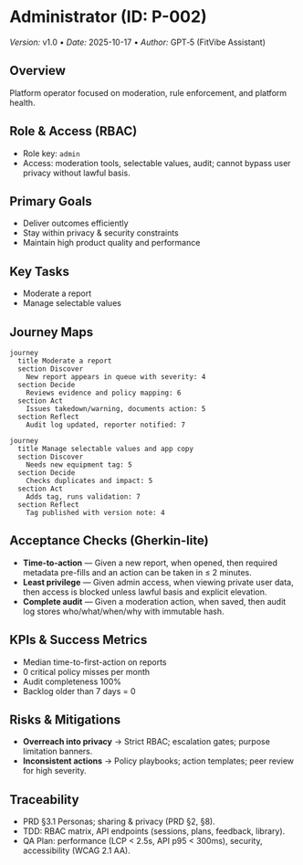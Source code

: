 <!-- File: persona-administrator.md | Purpose: Persona document with journey maps and acceptance checks -->

# Administrator (ID: P-002)

_Version:_ v1.0 • _Date:_ 2025-10-17 • _Author:_ GPT‑5 (FitVibe Assistant)

## Overview

Platform operator focused on moderation, rule enforcement, and platform health.

## Role & Access (RBAC)

- Role key: `admin`
- Access: moderation tools, selectable values, audit; cannot bypass user privacy without lawful basis.

## Primary Goals

- Deliver outcomes efficiently
- Stay within privacy & security constraints
- Maintain high product quality and performance

## Key Tasks

- Moderate a report
- Manage selectable values

## Journey Maps

```mermaid
journey
  title Moderate a report
  section Discover
    New report appears in queue with severity: 4
  section Decide
    Reviews evidence and policy mapping: 6
  section Act
    Issues takedown/warning, documents action: 5
  section Reflect
    Audit log updated, reporter notified: 7
```

```mermaid
journey
  title Manage selectable values and app copy
  section Discover
    Needs new equipment tag: 5
  section Decide
    Checks duplicates and impact: 5
  section Act
    Adds tag, runs validation: 7
  section Reflect
    Tag published with version note: 4
```

## Acceptance Checks (Gherkin-lite)

- **Time-to-action** — Given a new report, when opened, then required metadata pre-fills and an action can be taken in ≤ 2 minutes.
- **Least privilege** — Given admin access, when viewing private user data, then access is blocked unless lawful basis and explicit elevation.
- **Complete audit** — Given a moderation action, when saved, then audit log stores who/what/when/why with immutable hash.

## KPIs & Success Metrics

- Median time-to-first-action on reports
- 0 critical policy misses per month
- Audit completeness 100%
- Backlog older than 7 days = 0

## Risks & Mitigations

- **Overreach into privacy** → Strict RBAC; escalation gates; purpose limitation banners.
- **Inconsistent actions** → Policy playbooks; action templates; peer review for high severity.

## Traceability

- PRD §3.1 Personas; sharing & privacy (PRD §2, §8).
- TDD: RBAC matrix, API endpoints (sessions, plans, feedback, library).
- QA Plan: performance (LCP < 2.5s, API p95 < 300ms), security, accessibility (WCAG 2.1 AA).
